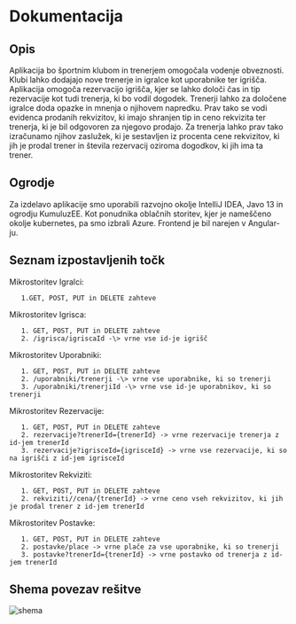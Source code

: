 # Dokumentacija

## Opis

Aplikacija bo športnim klubom in trenerjem omogočala vodenje obveznosti. Klubi lahko dodajajo nove trenerje in igralce kot uporabnike ter igrišča. Aplikacija omogoča rezervacijo igrišča, kjer se lahko določi čas in tip rezervacije kot tudi trenerja, ki bo vodil dogodek. Trenerji lahko za določene igralce doda opazke in mnenja o njihovem napredku. Prav tako se vodi evidenca prodanih rekvizitov, ki imajo shranjen tip in ceno rekvizita ter trenerja, ki je bil odgovoren za njegovo prodajo. Za trenerja lahko prav tako izračunamo njihov zaslužek, ki je sestavljen iz procenta cene rekvizitov, ki jih je prodal trener in števila rezervacij oziroma dogodkov, ki jih ima ta trener.

## Ogrodje

Za izdelavo aplikacije smo uporabili razvojno okolje IntelliJ IDEA, Javo 13 in ogrodju KumuluzEE. Kot ponudnika oblačnih storitev, kjer je nameščeno okolje kubernetes, pa smo izbrali Azure. Frontend je bil narejen v Angular-ju.

## Seznam izpostavljenih točk

Mikrostoritev Igralci:

       1.GET, POST, PUT in DELETE zahteve

Mikrostoritev Igrisca:

       1. GET, POST, PUT in DELETE zahteve 
       2. /igrisca/igriscaId -\> vrne vse id-je igrišč

Mikrostoritev Uporabniki:

       1. GET, POST, PUT in DELETE zahteve
       2. /uporabniki/trenerji -\> vrne vse uporabnike, ki so trenerji
       3. /uporabniki/trenerjiId -\> vrne vse id-je uporabnikov, ki so trenerji

Mikrostoritev Rezervacije:

       1. GET, POST, PUT in DELETE zahteve
       2. rezervacije?trenerId={trenerId} -> vrne rezervacije trenerja z id-jem trenerId
       3. rezervacije?igrisceId={igrisceId} -> vrne vse rezervacije, ki so na igrišči z id-jem igrisceId

Mikrostoritev Rekviziti:

       1. GET, POST, PUT in DELETE zahteve
       2. rekviziti//cena/{trenerId} -> vrne ceno vseh rekvizitov, ki jih je prodal trener z id-jem trenerId

Mikrostoritev Postavke:

       1. GET, POST, PUT in DELETE zahteve
       2. postavke/place -> vrne plače za vse uporabnike, ki so trenerji
       3. postavke?trenerId={trenerId} -> vrne postavko od trenerja z id-jem trenerId

## Shema povezav rešitve

![shema](https://user-images.githubusercontent.com/56541694/147965503-60c93adb-1d1a-455d-ae67-d913dda5dddc.PNG)
